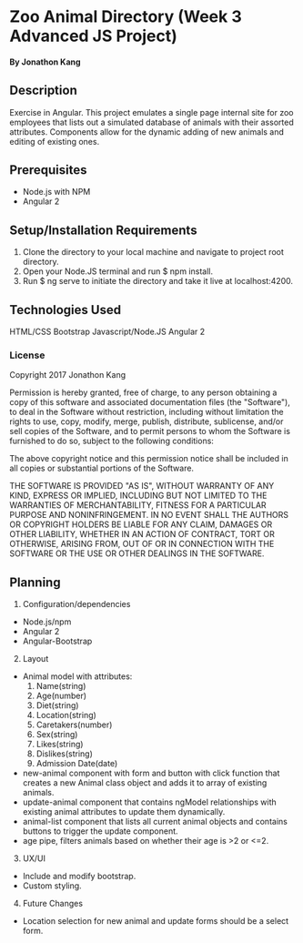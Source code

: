 # Zoo Animal Directory (Week 3 Advanced JS Project)

#### By Jonathon Kang

## Description

Exercise in Angular. This project emulates a single page internal site for zoo employees that lists out a simulated database of animals with their assorted attributes. Components allow for the dynamic adding of new animals and editing of existing ones.

## Prerequisites
* Node.js with NPM
* Angular 2

## Setup/Installation Requirements
1. Clone the directory to your local machine and navigate to project root directory.
2. Open your Node.JS terminal and run $ npm install.
3. Run $ ng serve to initiate the directory and take it live at localhost:4200.

## Technologies Used

HTML/CSS
Bootstrap
Javascript/Node.JS
Angular 2

### License

Copyright 2017 Jonathon Kang

Permission is hereby granted, free of charge, to any person obtaining a copy of this software and associated documentation files (the "Software"), to deal in the Software without restriction, including without limitation the rights to use, copy, modify, merge, publish, distribute, sublicense, and/or sell copies of the Software, and to permit persons to whom the Software is furnished to do so, subject to the following conditions:

The above copyright notice and this permission notice shall be included in all copies or substantial portions of the Software.

THE SOFTWARE IS PROVIDED "AS IS", WITHOUT WARRANTY OF ANY KIND, EXPRESS OR IMPLIED, INCLUDING BUT NOT LIMITED TO THE WARRANTIES OF MERCHANTABILITY, FITNESS FOR A PARTICULAR PURPOSE AND NONINFRINGEMENT. IN NO EVENT SHALL THE AUTHORS OR COPYRIGHT HOLDERS BE LIABLE FOR ANY CLAIM, DAMAGES OR OTHER LIABILITY, WHETHER IN AN ACTION OF CONTRACT, TORT OR OTHERWISE, ARISING FROM, OUT OF OR IN CONNECTION WITH THE SOFTWARE OR THE USE OR OTHER DEALINGS IN THE SOFTWARE.

## Planning
1. Configuration/dependencies
  * Node.js/npm
  * Angular 2
  * Angular-Bootstrap

2. Layout
  * Animal model with attributes:
    1. Name(string)
    2. Age(number)
    3. Diet(string)
    4. Location(string)
    5. Caretakers(number)
    6. Sex(string)
    7. Likes(string)
    8. Dislikes(string)
    9. Admission Date(date)
  * new-animal component with form and button with click function that creates a new Animal class object and adds it to array of existing animals.
  * update-animal component that contains ngModel relationships with existing animal attributes to update them dynamically.
  * animal-list component that lists all current animal objects and contains buttons to trigger the update component.
  * age pipe, filters animals based on whether their age is >2 or <=2.

3. UX/UI
  * Include and modify bootstrap.
  * Custom styling.

4. Future Changes
  * Location selection for new animal and update forms should be a select form.
